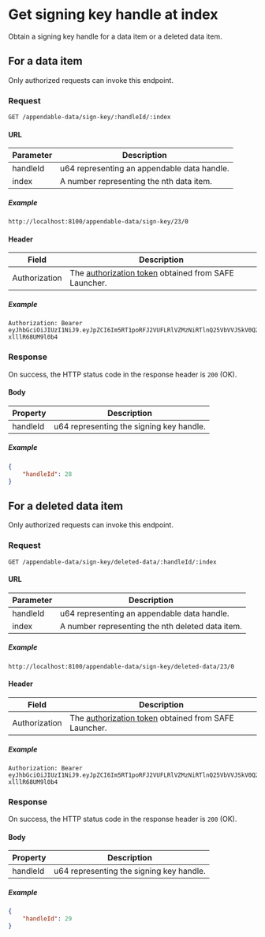 # Get signing key handle at index

Obtain a signing key handle for a data item or a deleted data item.

## For a data item

Only authorized requests can invoke this endpoint.

### Request

```
GET /appendable-data/sign-key/:handleId/:index
```

#### URL

| Parameter | Description |
| --- | --- |
| handleId | u64 representing an appendable data handle. |
| index | A number representing the nth data item. |

##### Example

```
http://localhost:8100/appendable-data/sign-key/23/0
```

#### Header

| Field | Description |
| --- | --- |
| Authorization | The [authorization token](/auth) obtained from SAFE Launcher. |

##### Example

```
Authorization: Bearer eyJhbGciOiJIUzI1NiJ9.eyJpZCI6Im5RT1poRFJ2VUFLRlVZMzNiRTlnQ25VbVVJSkV0Q2lmYk4zYjE1dXZ2TlU9In0.OTKcHQ9VUKYzBXH_MqeWR4UcHFJV-xlllR68UM9l0b4
```

### Response

On success, the HTTP status code in the response header is `200` (OK).

#### Body

| Property | Description |
| --- | --- |
| handleId | u64 representing the signing key handle. |

##### Example

```json
{
	"handleId": 28
}
```

## For a deleted data item

Only authorized requests can invoke this endpoint.

### Request

```
GET /appendable-data/sign-key/deleted-data/:handleId/:index
```

#### URL

| Parameter | Description |
| --- | --- |
| handleId | u64 representing an appendable data handle. |
| index | A number representing the nth deleted data item. |

##### Example

```
http://localhost:8100/appendable-data/sign-key/deleted-data/23/0
```

#### Header

| Field | Description |
| --- | --- |
| Authorization | The [authorization token](/auth) obtained from SAFE Launcher. |

##### Example

```
Authorization: Bearer eyJhbGciOiJIUzI1NiJ9.eyJpZCI6Im5RT1poRFJ2VUFLRlVZMzNiRTlnQ25VbVVJSkV0Q2lmYk4zYjE1dXZ2TlU9In0.OTKcHQ9VUKYzBXH_MqeWR4UcHFJV-xlllR68UM9l0b4
```

### Response

On success, the HTTP status code in the response header is `200` (OK).

#### Body

| Property | Description |
| --- | --- |
| handleId | u64 representing the signing key handle. |

##### Example

```json
{
	"handleId": 29
}
```
